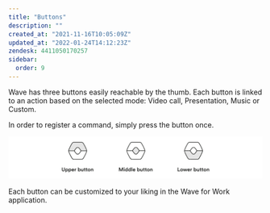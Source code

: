 ```yaml
---
title: "Buttons"
description: ""
created_at: "2021-11-16T10:05:09Z"
updated_at: "2022-01-24T14:12:23Z"
zendesk: 4411050170257
sidebar:
  order: 9
---
```


Wave has three buttons easily reachable by the thumb. Each button is linked to an action based on the selected mode: Video call, Presentation, Music or Custom.

In order to register a command, simply press the button once.

![](../../../assets/images/article_4411050170001_image_0.png)

Each button can be customized to your liking in the Wave for Work application.
